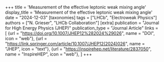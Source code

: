 +++
title = 'Measurement of the effective leptonic weak mixing angle'
display_title = 'Measurement of the effective leptonic weak mixing angle'
date = "2024-12-03"
[taxonomies]
tags = ["LHCb", "Electroweak Physics"]
authors = ["N. Grieser", "LHCb Collaboration"]
[extra]
publication = "Journal for High Energy Physics (JHEP)"
publication_type = "Journal Article"
links = [
    {url = "https://doi.org/10.1007/JHEP12%282024%29026", name = "DOI", icon = "web"},
    {url = "https://link.springer.com/article/10.1007/JHEP12(2024)026", name = "JHEP", icon = "text"},
    {url = "https://inspirehep.net/literature/2837050", name = "InspireHEP", icon = "web"},
]
+++
